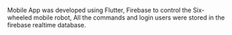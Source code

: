 Mobile App was developed using Flutter, Firebase to control the Six-wheeled mobile robot, All the commands and login users were stored in the firebase realtime database.

